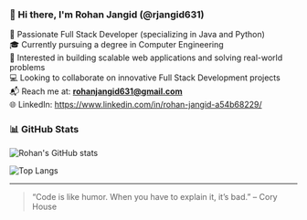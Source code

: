### 👋 Hi there, I'm Rohan Jangid (@rjangid631)

🚀 Passionate Full Stack Developer (specializing in Java and Python)  
🎓 Currently pursuing a degree in Computer Engineering  
👀 Interested in building scalable web applications and solving real-world problems  
💻 Looking to collaborate on innovative Full Stack Development projects  
📬 Reach me at: **rohanjangid631@gmail.com**  
🌐 LinkedIn: https://www.linkedin.com/in/rohan-jangid-a54b68229/

### 📊 GitHub Stats

![Rohan's GitHub stats](https://github-readme-stats.vercel.app/api?username=rjangid631&show_icons=true&theme=github_dark&hide_border=false&count_private=true)

![Top Langs](https://github-readme-stats.vercel.app/api/top-langs/?username=rjangid631&layout=compact&theme=github_dark&hide_border=false)


---

> “Code is like humor. When you have to explain it, it’s bad.” – Cory House

<!---
rjangid631/rjangid631 is a ✨ special ✨ repository because its `README.md` (this file) appears on your GitHub profile.
You can click the Preview link to take a look at your changes.
--->

